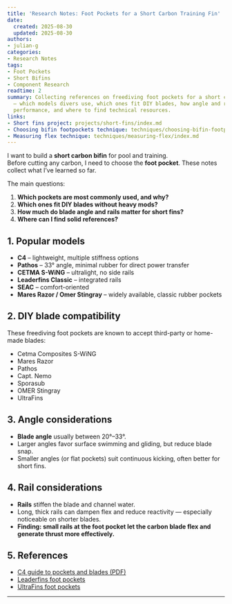 ```yaml
---
title: 'Research Notes: Foot Pockets for a Short Carbon Training Fin'
date:
  created: 2025-08-30
  updated: 2025-08-30
authors:
- julian-g
categories:
- Research Notes
tags:
- Foot Pockets
- Short Bifins
- Component Research
readtime: 2
summary: Collecting references on freediving foot pockets for a short carbon bifin
  — which models divers use, which ones fit DIY blades, how angle and rails affect
  performance, and where to find technical resources.
links:
- Short fins project: projects/short-fins/index.md
- Choosing bifin footpockets technique: techniques/choosing-bifin-footpockets/index.md
- Measuring flex technique: techniques/measuring-flex/index.md
---
```


I want to build a **short carbon bifin** for pool and training.  
Before cutting any carbon, I need to choose the **foot pocket**. These notes collect what I’ve learned so far.

The main questions:

1. **Which pockets are most commonly used, and why?**
2. **Which ones fit DIY blades without heavy mods?**
3. **How much do blade angle and rails matter for short fins?**
4. **Where can I find solid references?**

<!-- more -->

## 1. Popular models

- **C4** – lightweight, multiple stiffness options
- **Pathos** – 33° angle, minimal rubber for direct power transfer
- **CETMA S-WiNG** – ultralight, no side rails
- **Leaderfins Classic** – integrated rails
- **SEAC** – comfort-oriented
- **Mares Razor / Omer Stingray** – widely available, classic rubber pockets

## 2. DIY blade compatibility

These freediving foot pockets are known to accept third-party or home-made blades:

- Cetma Composites S-WiNG
- Mares Razor
- Pathos
- Capt. Nemo
- Sporasub
- OMER Stingray
- UltraFins

## 3. Angle considerations

- **Blade angle** usually between 20°–33°.
- Larger angles favor surface swimming and gliding, but reduce blade snap.
- Smaller angles (or flat pockets) suit continuous kicking, often better for short fins.

## 4. Rail considerations

- **Rails** stiffen the blade and channel water.
- Long, thick rails can dampen flex and reduce reactivity — especially noticeable on shorter blades.
- **Finding: small rails at the foot pocket let the carbon blade flex and generate thrust more effectively.**

## 5. References

- [C4 guide to pockets and blades (PDF)](https://www.spearfishing.de/fotos/equipment/c4/c4_2023.pdf)
- [Leaderfins foot pockets](https://www.freedivershop.com/leaderfins-footpockets)
- [UltraFins foot pockets](https://www.freedivershop.com/ultrafins-footpockets)

---

